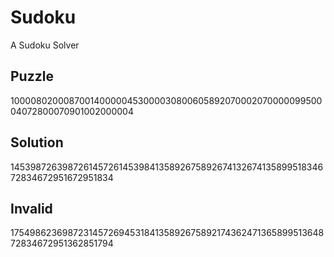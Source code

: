 # Sudoku
A Sudoku Solver

## Puzzle
100008020008700140000045300003080060589207000207000009950004072800070901002000004
## Solution
145398726398726145726145398413589267589267413267413589951834672834672951672951834


## Invalid
175498623698723145726945318413589267589217436247136589951364872834672951362851794